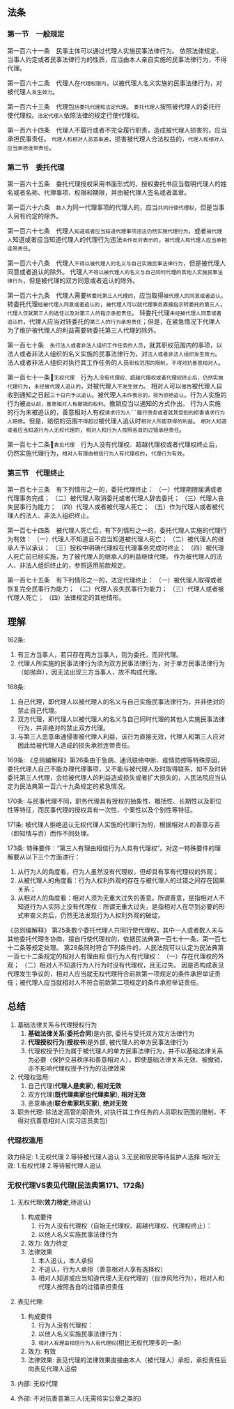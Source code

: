 ## 法条
### 第一节　一般规定

第一百六十一条　民事主体可以通过代理人实施民事法律行为。
依照法律规定、当事人约定或者民事法律行为的性质，应当由本人亲自实施的民事法律行为，不得代理。

第一百六十二条　代理人在`代理权限内`，以被代理人名义实施的民事法律行为，对被代理人`发生效力`。

第一百六十三条　代理包`括委托代理和法定代理`。
`委托代理人`按照被代理人的委托行使代理权。`法定代理人`依照法律的规定行使代理权。

第一百六十四条　代理人不履行或者不完全履行职责，造成被代理人损害的，应当承担民事责任。
`代理人和相对人恶意串通`，损害被代理人合法权益的，`代理人和相对人应当承担连带责任`。

### 第二节　委托代理

第一百六十五条　委托代理授权采用书面形式的，授权委托书应当载明代理人的姓名或者名称、代理事项、权限和期限，并由被代理人签名或者盖章。

第一百六十六条　`数人`为同一代理事项的代理人的，应当`共同行使代理权`，但是当事人另有约定的除外。

第一百六十七条　代理人`知道或者应当知道代理事项违法仍然实施代理行为`，或者`被代理人`知道或者应当知道代理人的代理行为违法`未作反对表示的`，`被代理人和代理人应当承担连带责任`。

第一百六十八条　代理人`不得以被代理人的名义与自己实施民事法律行为`，但是被代理人同意或者追认的除外。
代理人`不得以被代理人的名义与自己同时代理的其他人实施民事法律行为`，但是被代理的双方同意或者追认的除外。

第一百六十九条　代理人需要`转委托第三人代理的`，应当取得`被代理人的同意或者追认`。
转委托代理`经被代理人同意或者追认的`，`被代理人可以就代理事务直接指示转委托的第三人`，`代理人仅就第三人的选任以及对第三人的指示承担责任`。
转委托代理`未经被代理人同意或者追认的`，代理人应当对转委托的`第三人的行为承担责任`；但是，在紧急情况下代理人为了维护被代理人的利益需要转委托第三人代理的除外。

第一百七十条　`执行法人或者非法人组织工作任务的人员`，就其职权范围内的事项，以法人或者非法人组织的名义实施的民事法律行为，对`法人或者非法人组织发生效力`。
法人或者非法人组织对执行其工作任务的人员`职权范围的限制`，`不得对抗善意相对人`。

第一百七十一条🔴`无权代理`　行为人`没有代理权、超越代理权或者代理权终止后，仍然实施代理行为`，`未经被代理人追认的`，对被代理人`不发生效力`。
相对人可以`催告`被代理人自收到通知之日起`三十日内予以追认`。被代理人`未作表示的，视为拒绝追认`。行为人实施的行为被`追认前，善意相对人有撤销的权利`。撤销应当以通知的方式作出。
行为人实施的行为未被追认的，善意相对人有权`请求行为人``履行债务或者就其受到的损害请求行为人赔偿`。但是，赔偿的范围`不得超过`被代理人追认时`相对人所能获得的利益`。
`相对人知道或者应当知道行为人无权代理的`，`相对人和行为人按照各自的过错承担责任`。

第一百七十二条🔴`表见代理`　行为人没有代理权、超越代理权或者代理权终止后，仍然实施代理行为，`相对人有理由相信行为人有代理权的`，`代理行为有效`。

### 第三节　代理终止

第一百七十三条　有下列情形之一的，委托代理终止：
（一）代理期限届满或者代理事务完成；
（二）被代理人取消委托或者代理人辞去委托；
（三）代理人丧失民事行为能力；
（四）代理人或者被代理人死亡；
（五）作为代理人或者被代理人的法人、非法人组织终止。

第一百七十四条　被代理人死亡后，有下列情形之一的，委托代理人实施的代理行为有效：
（一）代理人不知道且不应当知道被代理人死亡；
（二）被代理人的继承人予以承认；
（三）授权中明确代理权在代理事务完成时终止；
（四）被代理人死亡前已经实施，为了被代理人的继承人的利益继续代理。
作为被代理人的法人、非法人组织终止的，参照适用前款规定。

第一百七十五条　有下列情形之一的，法定代理终止：
（一）被代理人取得或者恢复完全民事行为能力；
（二）代理人丧失民事行为能力；
（三）代理人或者被代理人死亡；
（四）法律规定的其他情形。


## 理解
162条:
1. 有三方当事人，若只存在两方当事人，则为委托，而非代理。
2. 代理人所实施的民事法律行为须为双方民事法律行为，对于单方民事法律行为（如抛弃），因无法出现三方当事人，故不构成代理。

168条:
1. 自己代理，即代理人以被代理人的名义与自己实施民事法律行为，并非绝对的禁止自己代理。
2. 双方代理，即代理人以被代理人的名义与自己同时代理的其他人实施民事法律行为，并非绝对的禁止双方代理。
3. 与第三人恶意串通侵害被代理人利益，该行为直接无效，代理人和第三人应对因此给被代理人造成的损失承担连带责任。

169条:
《总则编解释》第26条由于急病、通讯联络中断、疫情防控等特殊原因，委托代理人自己不能办理代理事项，又不能与被代理人及时取得联系，如不及时转委托第三人代理，会给被代理人的利益造成损失或者扩大损失的，人民法院应当认定为民法典第一百六十九条规定的紧急情况。

170条: 与民事代理不同，职务代理具有授权的抽象性、概括性、长期性以及职位性等特征，而民事代理的授权具有一次性、个案性以及个别性等特征。

171条: 被代理人拒绝追认无权代理人实施的代理行为的，根据相对人的善意与否（即知情与否）而作不同处理。

173条: 特殊要件：“第三人有理由相信行为人具有代理权”。对这一特殊要件的理解要从以下三个方面进行：
1. 从行为人的角度看，行为人虽然没有代理权，但却具有享有代理权的外观；
1. 从被代理人的角度看：行为人权利外观的存在与被代理人的过错之间存在因果关系；
1. 从相对人的角度看：相对人须为无重大过失的善意。所谓善意，是指相对人不知道行为人实际上没有代理权：所谓无重大过失，是指相对人在尽到必要的形式审查义务后，仍然无法发现行为人权利外观的破绽。

《总则编解释》
第25条数个委托代理人共同行使代理权，其中一人或者数人未与其他委托代理冬协商，擅自行使代理权的，依据民法典第一百七十一条、第一百七十二条等规定处理。
第28条同时符合下列条件的，人民法院可以认定为民法典第一百七十二条规定的相对人有理由相
信行为人有代理权：
（一）存在代理权的外观；
（二）相对人不知道行为人行为时没有代理权，且无过失。
因是否构成表见代理发生争议的，相对人应当就无权代理符合前款第一项规定的条件承担举证责任；被代理人应当就相对人不符合前款第二项规定的条件承担举证责任。

## 总结

1. 基础法律关系与代理授权行为
    1. **基础法律关系**(**委托合同**)是内部, 委托与受托双方双方法律行为
    2. **代理授权行为**(**授权书**)是外部, 被代理人的单方民事法律行为
    3. 代理权授予行为属于被代理人的单方民事法律行为，并不以基础法律关系为必要（保护交易秩序和善意相对人），即使基础法律关系无效、被撤销，亦不影响代理权授予行为的法律效果
2. 代理权滥用:
    1. 自己代理(**代理人是卖家**), **相对无效**
    2. 双方代理(**既代理卖家也代理卖家**), **相对无效**
    3. 恶意串通(**联合卖家坑买家**), **绝对无效**
3. 职务代理: 除法定高管的职责外, 对执行其工作任务的人员职权范围的限制，不得对抗善意相对人(实习店员卖包)




### 代理权滥用
效力待定: 1.无权代理 2.等待被代理人追认 3.无民和限民等待监护人选择
相对无效: 1.有权代理 2.等待被代理人追认


### 无权代理VS表见代理(民法典第171、172条)
1. 无权代理(**效力待定**,待追认)
    1. 构成要件
        1. 行为人没有代理权（自始无代理权、超越代理权、代理权终止）：
        2. 以他人名义实施民事法律行为
    2. 效力: 效力待定
    3. 法律效果
        1. 本人追认，本人承担
        2. 不追认，行为人承担（善意相对人享有选择权）
        3. 相对人知道或应当知道代理人无权代理的（自涉风险行为），相对人和代理人按照各自的过错承担责任



1. 表见代理:
    1. 构成要件
        1. 行为人没有代理权：
        2. 以他人名义实施民事法律行为：
        3. `相对人有理由相信行为人有代理权`(相比无权代理多的一条)
    2. 效力: 有效
    3. 法律效果: 表见代理的法律效果直接由本人（被代理人）承担，承担责任后向表见代理人追偿

  1. 内部: 无权代理
  2. 外部: 不对抗善意第三人(无需核实公章之类的)


